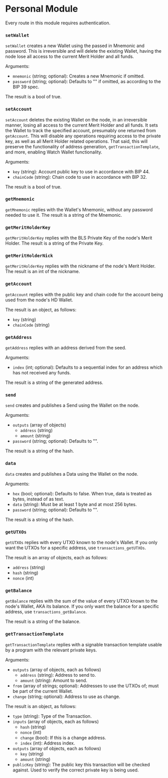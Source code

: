 # Personal Module

Every route in this module requires authentication.

### `setWallet`

`setWallet` creates a new Wallet using the passed in Mnemonic and password. This is irreversible and will delete the existing Wallet, having the node lose all access to the current Merit Holder and all funds.

Arguments:
- `mnemonic` (string; optional): Creates a new Mnemonic if omitted.
- `password` (string; optional): Defaults to "" if omitted, as according to the BIP 39 spec.

The result is a bool of true.

### `setAccount`

`setAccount` deletes the existing Wallet on the node, in an irreversible manner, losing all access to the current Merit Holder and all funds. It sets the Wallet to track the specified account, presumably one returned from `getAccount`. This will disable any operations requiring access to the private key, as well as all Merit Holder related operations. That said, this will preserve the functionality of address generation, `getTransactionTemplate`, and more, enabling Watch Wallet functionality.

Arguments:
- `key`       (string): Account public key to use in accordance with BIP 44.
- `chainCode` (string): Chain code to use in accordance with BIP 32.

The result is a bool of true.

### `getMnemonic`

`getMnemonic` replies with the Wallet's Mnemonic, without any password needed to use it. The result is a string of the Mnemonic.

### `getMeritHolderKey`

`getMeritHolderKey` replies with the BLS Private Key of the node's Merit Holder. The result is a string of the Private Key.

### `getMeritHolderNick`

`getMeritHolderKey` replies with the nickname of the node's Merit Holder. The result is an int of the nickname.

### `getAccount`

`getAccount` replies with the public key and chain code for the account being used from the node's HD Wallet.

The result is an object, as follows:
- `key`       (string)
- `chainCode` (string)

### `getAddress`

`getAddress` replies with an address derived from the seed.

Arguments:
- `index` (int; optional): Defaults to a sequential index for an address which has not received any funds.

The result is a string of the generated address.

### `send`

`send` creates and publishes a Send using the Wallet on the node.

Arguments:
- `outputs` (array of objects)
  - `address` (string)
  - `amount`  (string)
- `password` (string; optional): Defaults to "".

The result is a string of the hash.

### `data`

`data` creates and publishes a Data using the Wallet on the node.

Arguments:
- `hex`      (bool; optional):   Defaults to false. When true, data is treated as bytes, instead of as text.
- `data`     (string):           Must be at least 1 byte and at most 256 bytes.
- `password` (string; optional): Defaults to "".

The result is a string of the hash.

### `getUTXOs`

`getUTXOs` replies with every UTXO known to the node's Wallet. If you only want the UTXOs for a specific address, use `transactions_getUTXOs`.

The result is an array of objects, each as follows:
- `address` (string)
- `hash`    (string)
- `nonce`   (int)

### `getBalance`

`getBalance` replies with the sum of the value of every UTXO known to the node's Wallet, AKA its balance. If you only want the balance for a specific address, use `transactions_getBalance`.

The result is a string of the balance.

### `getTransactionTemplate`

`getTransactionTemplate` replies with a signable transaction template usable by a program with the relevant private keys.

Arguments:
- `outputs` (array of objects, each as follows)
  - `address` (string): Address to send to.
  - `amount`  (string): Amount to send.
- `from`   (array of strings; optional): Addresses to use the UTXOs of; must be part of the current Wallet.
- `change` (string; optional):           Address to use as change.

The result is an object, as follows:
- `type`   (string): Type of the Transaction.
- `inputs` (array of objects, each as follows)
  - `hash`   (string)
  - `nonce`  (int)
  - `change` (bool): If this is a change address.
  - `index`  (int):  Address index.
- `outputs` (array of objects, each as follows)
  - `key`    (string)
  - `amount` (string)
- `publicKey` (string): The public key this transaction will be checked against. Used to verify the correct private key is being used.
